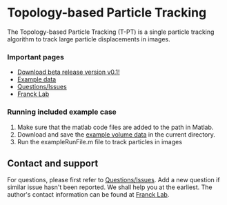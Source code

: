 # Topology-based Particle Tracking

The Topology-based Particle Tracking (T-PT) is a single particle tracking algorithm to track large particle displacements in images. 

### Important pages
* [Download beta release version v0.1!](https://github.com/FranckLab/T-PT/releases)
* [Example data](https://drive.google.com/drive/folders/1dOVhKywxHJU4J4b4bpE2S5YIYsctZmdG?usp=sharing)
* [Questions/Issues](https://github.com/FranckLab/T-PT/issues)
* [Franck Lab](http://franck.engin.brown.edu)

### Running included example case
1. Make sure that the matlab code files are added to the path in Matlab.
2. Download and save the [example volume data](https://drive.google.com/drive/folders/1dOVhKywxHJU4J4b4bpE2S5YIYsctZmdG?usp=sharing) in the current directory. 
3. Run the exampleRunFile.m file to track particles in images

## Contact and support
For questions, please first refer to [Questions/Issues](https://github.com/FranckLab/T-PT/issues). Add a new question if similar issue hasn't been reported. We shall help you at the earliest. The author's contact information can be found at [Franck Lab](http://franck.engin.brown.edu).
